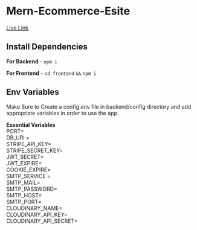 # Mern-Ecommerce-Esite

[Live Link]()

## Install Dependencies

**For Backend** - `npm i`

**For Frontend** - `cd frontend` `&&` `npm i`

## Env Variables

Make Sure to Create a config.env file in backend/config directory and add appropriate variables in order to use the app.

**Essential Variables** \
PORT=\
DB_URI =\
STRIPE_API_KEY=\
STRIPE_SECRET_KEY=\
JWT_SECRET=\
JWT_EXPIRE=\
COOKIE_EXPIRE=\
SMTP_SERVICE =\
SMTP_MAIL=\
SMTP_PASSWORD=\
SMTP_HOST=\
SMTP_PORT=\
CLOUDINARY_NAME=\
CLOUDINARY_API_KEY=\
CLOUDINARY_API_SECRET=
